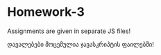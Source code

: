 # Homework-3

Assignments are given in separate JS files!

დავალებები მოცემულია ჯავასკრიპტის ფაილებში!
